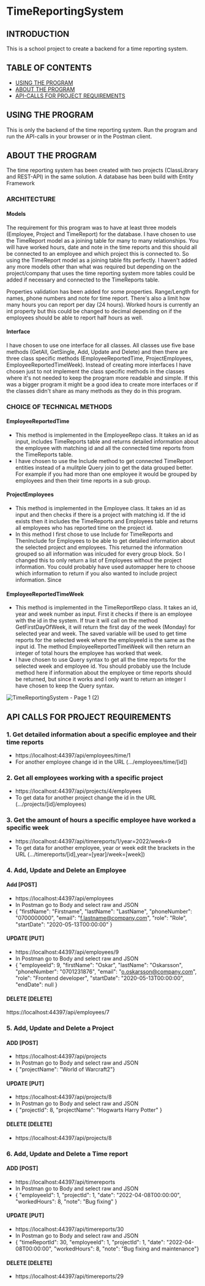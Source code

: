 # TimeReportingSystem

## INTRODUCTION
This is a school project to create a backend for a time reporting system.

## TABLE OF CONTENTS
* [USING THE PROGRAM](#USING-THE-PROGRAM)
* [ABOUT THE PROGRAM](#ABOUT-THE-PROGRAM)
* [API-CALLS FOR PROJECT REQUIREMENTS](#API-CALLS-FOR-PROJECT-REQUIREMENTS)

## USING THE PROGRAM
This is only the backend of the time reporting system. Run the program and run the API-calls in your browser or in the Postman client.

## ABOUT THE PROGRAM
The time reporting system has been created with two projects (ClassLibrary and REST-API) in the same solution. A database has been build with Entity Framework

### ARCHITECTURE

#### Models
The requirement for this program was to have at least three models (Employee, Project and TimeReport) for the database. I have chosen to use the TimeReport model as a joining table for many to many relationships. You will have worked hours, date and note in the time reports and this should all be connected to an employee and which project this is connected to. So using the TimeReport model as a joining table fits perfectly. I haven't added any more models other than what was required but depending on the project/company that uses the time reporting system more tables could be added if necessary and connected to the TimeReports table.

Properties validation has been added for some properties. Range/Length for names, phone numbers and note for time report. There's also a limit how many hours you can report per day (24 hours). Worked hours is currently an int property but this could be changed to decimal depending on if the employees should be able to report half hours as well. 

#### Interface
I have chosen to use one interface for all classes. All classes use five base methods (GetAll, GetSingle, Add, Update and Delete) and then there are three class specific methods (EmployeeReportedTime, ProjectEmployees, EmployeeReportedTimeWeek). Instead of creating more interfaces I have chosen just to not implement the class specific methods in the classes where it's not needed to keep the program more readable and simple. If this was a bigger program it might be a good idea to create more interfaces or if the classes didn't share as many methods as they do in this program.

### CHOICE OF TECHNICAL METHODS

#### EmployeeReportedTime
- This method is implemented in the EmployeeRepo class. It takes an id as input, includes TimeReports table and returns detailed information about the employee with matching id and all the connected time reports from the TimeReports table.
- I have chosen to use the Include method to get connected TimeReport entities instead of a mulitple Query join to get the data grouped better. For example if you had more than one employee it would be grouped by employees and then their time reports in a sub group.

#### ProjectEmployees
- This method is implemented in the Employee class. It takes an id as input and then checks if there is a project with matching id. If the id exists then it includes the TimeReports and Employees table and returns all employees who has reported time on the project id. 
- In this method I first chose to use Include for TimeReports and ThenInclude for Employees to be able to get detailed information about the selected project and employees. This returned the information grouped so all information was inlcuded for every group block. So I changed this to only return a list of Employees without the project information. You could probably have used automapper here to choose which information to return if you also wanted to include project information. Since 

#### EmployeeReportedTimeWeek
- This method is implemented in the TimeReportRepo class. It takes an id, year and week number as input. First it checks if there is an employee with the id in the system. If true it will call on the method GetFirstDayOfWeek, it will return the first day of the week (Monday) for selected year and week. The saved variable will be used to get time reports for the selected week where the employeeId is the same as the input id. The method EmployeeReportedTimeWeek will then return an integer of total hours the employee has worked that week. 
- I have chosen to use Query syntax to get all the time reports for the selected week and employee id. You should probably use the Include method here if information about the employee or time reports should be returned, but since it works and I only want to return an integer I have chosen to keep the Query syntax.

![TimeReportingSystem - Page 1 (2)](https://user-images.githubusercontent.com/91311233/162448745-e75a74f4-44db-426b-88c7-0c8239f33057.png)

## API CALLS FOR PROJECT REQUIREMENTS
### 1. Get detailed information about a specific employee and their time reports
- https://localhost:44397/api/employees/time/1
- For another employee change id in the URL (.../employees/time/[id])

### 2. Get all employees working with a specific project
- https://localhost:44397/api/projects/4/employees
- To get data for another project change the id in the URL (.../projects/[id]/employees)

### 3. Get the amount of hours a specific employee have worked a specific week
- https://localhost:44397/api/timereports/1/year=2022/week=9
- To get data for another employee, year or week edit the brackets in the URL (.../timereports/[id],year=[year]/week=[week])

### 4. Add, Update and Delete an Employee
#### Add [POST]
- https://localhost:44397/api/employees
- In Postman go to Body and select raw and JSON
- {    "firstName": "Firstname", 
"lastName": "LastName",
"phoneNumber": "0700000000",
"email": "f.lastname@company.com",
"role": "Role",
"startDate": "2020-05-13T00:00:00"
 }
 
#### UPDATE [PUT]
- https://localhost:44397/api/employees/9
- In Postman go to Body and select raw and JSON
- {    "employeeId": 9,
    "firstName": "Oskar",
    "lastName": "Oskarsson",
    "phoneNumber": "0701231876",
    "email": "o.oskarsson@company.com",
    "role": "Frontend developer",
    "startDate": "2020-05-13T00:00:00",
    "endDate": null
}

#### DELETE [DELETE]
https://localhost:44397/api/employees/7

### 5. Add, Update and Delete a Project
#### ADD [POST]
- https://localhost:44397/api/projects
- In Postman go to Body and select raw and JSON
- {        "projectName": "World of Warcraft2"}
#### UPDATE [PUT]
- https://localhost:44397/api/projects/8
- In Postman go to Body and select raw and JSON
- {        "projectId": 8,        "projectName": "Hogwarts Harry Potter"    }
#### DELETE [DELETE]
- https://localhost:44397/api/projects/8

### 6. Add, Update and Delete a Time report
#### ADD [POST]
- https://localhost:44397/api/timereports
- In Postman go to Body and select raw and JSON
- {     "employeeId": 1,
        "projectId": 1,
        "date": "2022-04-08T00:00:00",
        "workedHours": 8,
        "note": "Bug fixing"    }
#### UPDATE [PUT]
- https://localhost:44397/api/timereports/30
- In Postman go to Body and select raw and JSON
- {    "timeReportId": 30,
    "employeeId": 1,
    "projectId": 1,
    "date": "2022-04-08T00:00:00",
    "workedHours": 8,
    "note": "Bug fixing and maintenance"}
#### DELETE [DELETE]
- https://localhost:44397/api/timereports/29



